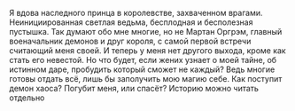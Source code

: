 <!--2025-05-10 13:10:08--><!--pdate:-->
Я вдова наследного принца в королевстве, захваченном врагами. Неинициированная светлая ведьма, бесплодная и бесполезная пустышка. Так думают обо мне многие, но не Мартан Оргрэм, главный военачальник демонов и друг короля, с самой первой встречи считающий меня своей. И теперь у меня нет другого выхода, кроме как стать его невестой.	Но что будет, если жених узнает о моей тайне, об истинном даре, пробудить который сможет не каждый? Ведь многие готовы отдать всё, лишь бы заполучить мою магию себе. Как поступит демон хаоса? Погубит меня, или спасёт?		Историю можно читать отдельно